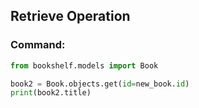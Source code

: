 ## Retrieve Operation

### Command:
```python
from bookshelf.models import Book

book2 = Book.objects.get(id=new_book.id)
print(book2.title)
